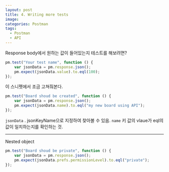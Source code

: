 ```yaml
---
layout: post
title: 4. Writing more tests
image:
categories: Postman
tags:
  - Postman
  - API
---
```


Response body에서 원하는 값이 들어있는지 테스트를 해보려면?

```javascript
pm.test("Your test name", function () {
    var jsonData = pm.response.json();
    pm.expect(jsonData.value).to.eql(100);
});

```

이 스니펫에서 조금 고쳐줘본다.

```javascript
pm.test("Board shoud be created", function () {
    var jsonData = pm.response.json();
    pm.expect(jsonData.name).to.eql("my new board using API");
});

```

`jsonData` . jsonKeyName으로 지정하여 찾아볼 수 있음. `name` 키 값의 vlaue가 eql의 값이 일치하는지를 확인하는 것.

- - - -

Nested object
```javascript
pm.test("Board shoud be private", function () {
    var jsonData = pm.response.json();
    pm.expect(jsonData.prefs.permissionLevel).to.eql("private");
});

```
